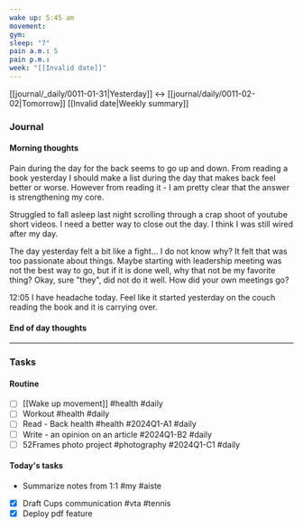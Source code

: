 ```yaml
---
wake up: 5:45 am
movement:
gym:
sleep: "7"
pain a.m.: 5
pain p.m.:
week: "[[Invalid date]]"
---
```

[[journal/_daily/0011-01-31|Yesterday]] <-> [[journal/daily/0011-02-02|Tomorrow]]
[[Invalid date|Weekly summary]]


### Journal
#### Morning thoughts

Pain during the day for the back seems to go up and down. From reading a book yesterday I should make a list during the day that makes back feel better or worse. However from reading it - I am pretty clear that the answer is strengthening my core.

Struggled to fall asleep last night scrolling through a crap shoot of youtube short videos. I need a better way to close out the day. I think I was still wired after my day.

The day yesterday felt a bit like a fight... I do not know why? It felt that was too passionate about things. Maybe starting with leadership meeting was not the best way to go, but if it is done well, why that not be my favorite thing? Okay, sure "they", did not do it well. How did your own meetings go?

12:05 I have headache today. Feel like it started yesterday on the couch reading the book and it is carrying over.

#### End of day thoughts


-----
### Tasks

#### Routine

- [ ] [[Wake up movement]] #health #daily
- [ ] Workout #health #daily
- [ ] Read - Back health #health #2024Q1-A1 #daily
- [ ] Write - an opinion on an article #2024Q1-B2 #daily
- [ ] 52Frames photo project #photography #2024Q1-C1 #daily

#### Today's tasks
- Summarize notes from 1:1 #my #aiste
- [x] Draft Cups communication #vta #tennis
- [x] Deploy pdf feature